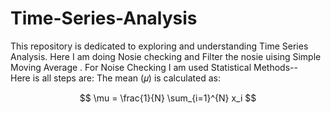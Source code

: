 # Time-Series-Analysis
This repository is dedicated to exploring and understanding Time Series Analysis.
Here I am doing Nosie checking and Filter the nosie uising Simple Moving Average .
For Noise Checking I am used Statistical Methods--<br>
Here is all steps are: 
The mean (𝜇) is calculated as: <br>

$$
\mu = \frac{1}{N} \sum_{i=1}^{N} x_i
$$

